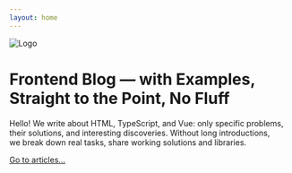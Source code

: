 ```yaml
---
layout: home
---
```


<div class="home">
  <img src="/images/icon-512x512.png" alt="Logo" class="home__logo">
  <h1>Frontend Blog — with Examples, Straight to the Point, No Fluff</h1>
  <p>
    Hello! We write about HTML, TypeScript, and Vue: only specific problems, their solutions, and interesting discoveries.
    Without long introductions, we break down real tasks, share working solutions and libraries.
  </p>

  <a href="/en/articles-by-date" title="View the list of articles in chronological order">Go to articles...</a>
</div>

<style lang="scss">
.home {
  text-wrap: balance;
  &__logo {
    max-width: 16rem;
    margin: 0 auto 2rem;
  }
}
</style>

